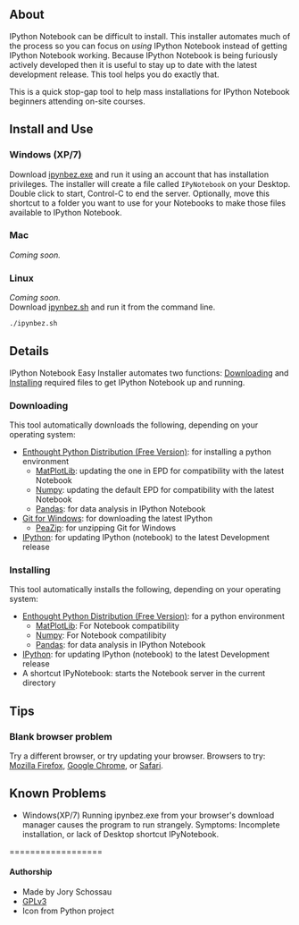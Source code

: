 ## About

IPython Notebook can be difficult to install. This installer automates much of the process so you can focus on _using_ IPython Notebook instead of getting IPython Notebook working. Because IPython Notebook is being furiously actively developed then it is useful to stay up to date with the latest development release. This tool helps you do exactly that.

This is a quick stop-gap tool to help mass installations for IPython Notebook beginners attending on-site courses.

## Install and Use

### Windows (XP/7)
Download [ipynbez.exe](https://raw.github.com/JorySchossau/ipynbez/master/windows/ipynbez.exe) and run it using an account that has installation privileges.
The installer will create a file called `IPyNotebook` on your Desktop. Double click to start, Control-C to end the server. Optionally, move this shortcut to a folder you want to use for your Notebooks to make those files available to IPython Notebook.

### Mac
_Coming soon._

### Linux
_Coming soon._   
Download [ipynbez.sh]() and run it from the command line.
```bash
./ipynbez.sh
```

## Details

IPython Notebook Easy Installer automates two functions: [Downloading](https://github.com/JorySchossau/ipynbez#downloading) and [Installing](https://github.com/JorySchossau/ipynbez#installing) required files to get IPython Notebook up and running.

### Downloading
This tool automatically downloads the following, depending on your operating system:
* [Enthought Python Distribution (Free Version)](http://www.enthought.com/products/epd_free.php): for installing a python environment
  * [MatPlotLib](http://matplotlib.org/): updating the one in EPD for compatibility with the latest Notebook
  * [Numpy](http://www.numpy.org/): updating the default EPD for compatibility with the latest Notebook
  * [Pandas](http://pandas.pydata.org/): for data analysis in IPython Notebook
* [Git for Windows](http://msysgit.github.com/): for downloading the latest IPython
  * [PeaZip](http://code.google.com/p/peazip/): for unzipping Git for Windows
* [IPython](http://ipython.org/): for updating IPython (notebook) to the latest Development release

### Installing
This tool automatically installs the following, depending on your operating system:
* [Enthought Python Distribution (Free Version)](http://www.enthought.com/products/epd_free.php): for a python environment
  * [MatPlotLib](http://matplotlib.org/): For Notebook compatibility
  * [Numpy](http://www.numpy.org/): For Notebook compatilibity
  * [Pandas](http://pandas.pydata.org/): for data analysis in IPython Notebook
* [IPython](http://ipython.org/): for updating IPython (notebook) to the latest Development release
* A shortcut IPyNotebook: starts the Notebook server in the current directory

## Tips

### Blank browser problem
Try a different browser, or try updating your browser. Browsers to try: [Mozilla Firefox](http://www.mozilla.org/en-US/firefox/new/), [Google Chrome](https://www.google.com/intl/en/chrome/browser/), or [Safari](http://support.apple.com/kb/DL1531).

## Known Problems

* Windows(XP/7) Running ipynbez.exe from your browser's download manager causes the program to run strangely. Symptoms: Incomplete installation, or lack of Desktop shortcut IPyNotebook.

==================
#### Authorship
* Made by Jory Schossau
* [GPLv3](http://www.gnu.org/licenses/quick-guide-gplv3.html)
* Icon from Python project
